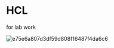 # HCL
for lab work

![e75e6a807d3df59d808f16487f4da6c6](https://github.com/user-attachments/assets/6634edaf-ee11-4b15-95be-c066fc9c4f64)
